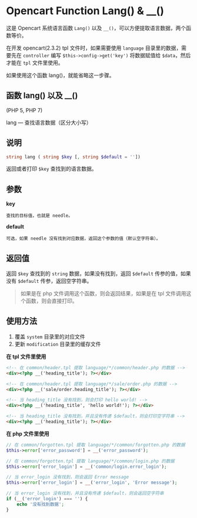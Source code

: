 # Opencart Function Lang() & __()

这是 Opencart 系统语言函数 `Lang()` 以及 `__()`，可以方便提取语言数据，两个函数等价。

在开发 opencart(2.3.2) tpl 文件时，如果需要使用 `language` 目录里的数据，需要先在 `controller` 编写 `$this->config->get('key')` 将数据赋值给 `$data`，然后才能在 `tpl` 文件里使用。

如果使用这个函数 lang()，就能省略这一步骤。

## 函数 lang() 以及 __()

(PHP 5, PHP 7)

lang — 查找语言数据（区分大小写）

## 说明

```php
string lang ( string $key [, string $default = ''])
```
返回或者打印 `$key` 查找到的语言数据。

## 参数
__key__

    查找的目标值，也就是 needle。

__default__

    可选，如果 needle 没有找到对应数据，返回这个参数的值（默认空字符串）。

## 返回值
返回 `$key` 查找到的 `string` 数据，如果没有找到，返回 `$default` 传参的值，如果没有 `$default` 传参，返回空字符串。
>如果是在 php 文件调用这个函数，则会返回结果，如果是在 tpl 文件调用这个函数，则会直接打印。

## 使用方法
1. 覆盖 `system` 目录里的对应文件
2. 更新 `modification` 目录里的缓存文件

__在 tpl 文件里使用__
```html
<!-- 在 common/header.tpl 提取 language/*/common/header.php 的数据 -->
<div><?php __('heading_title'); ?></div>

<!-- 在 common/header.tpl 提取 language/*/sale/order.php 的数据 -->
<div><?php __('sale/order.heading_title'); ?></div>

<!-- 当 heading_title 没有找到，则会打印 hello world! -->
<div><?php __('heading_title', 'hello world!'); ?></div>

<!-- 当 heading_title 没有找到，并且没有传递 $default，则会打印空字符串 -->
<div><?php __('heading_title'); ?></div>
```

__在 php 文件里使用__
```php
// 在 common/forgotten.tpl 提取 language/*/common/forgotten.php 的数据
$this->error['error_password'] = __('error_password');

// 在 common/forgotten.tpl 提取 language/*/common/login.php 的数据
$this->error['error_login'] = __('common/login.error_login');

// 当 error_login 没有找到，则会返回 Error message
$this->error['error_login'] = __('error_login', 'Error message');

// 当 error_login 没有找到，并且没有传递 $default，则会返回空字符串
if (__('error_login') === '') {
    echo '没有找到数据';
}
```
